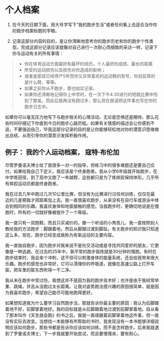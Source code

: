 # 个人档案

1. 在今天的日期下面，用大号字写下“我的跑步生活”或者任何看上去适合当作你的跑步档案标题的字眼。

2. 记录这部分内容的目的，是让你清晰地思考你的跑步历史和你的跑步个性类型。完成这部分记录应该就像对自己进行一次耐心而细致的采访一样，记录下你与运动有关的所有事情：
> * 你在体育运动方面最好和最坏的经历，个人最好的成绩、最长的距离
> * 所受的运动损伤以及损伤对你造成的影响；
> * 或者是那双已经停产5年而你又非常喜欢的运动鞋的型号，你目前穿的是什么鞋，等等。
> * 如果之前你从不跑步，那也如实记录。
> * 如果你还清晰地记得你上中学时，在一次下午4:30进行的短跑比赛中伤到了膝盖，而此后就再没有跑过步，那么现在就请把这件事也写在你的跑步日志中。

如果你可以毫无压力地写下与跑步相关的心理活动，无论是恐惧还是期待，那么花些时间仔细记下你直到今日的跑步心路历程。如果有关情感的描述会让你感到不适，不要强迫自己，毕竟这部分记录的目的是让你能够轻松地对你的潜意识思维做出总结，从而引导你的潜意识发挥积极作用。

## 例子： 我的个人运动档案， 寇特·布伦加

尽管罗曼诺夫博士给了我很多一对一的指导，但练习中的很多难题还是要自己应付。如果给我自己下定义，我应该是个终身跑者。我从小学6年级就开始跑步，在中学练田径，到了高中又跑了一年越野，这些都只是为了练摔跤保持体形。几乎所有摔跤运动员都是终身跑者。

我在过去几年中跑过几次10公里比赛，但没有为比赛进行过任何训练，仅仅在最近的几星期我才把距离加上去。我一直很喜欢跑步，从来没有在自行车或游泳中体会到相同的乐趣。我喜欢身体和地面接触的感觉。当我跑步时，更确切地说是在慢跑时，所有的一切就好像被提升了一个等级。

我一直只有一双跑鞋，而且只买减价的。像一个听话的小男孩儿，我一直按照别人教给我的方法跑步：脚跟着地，然后从脚跟过渡到脚趾。有关跑步的知识我只知道这么多。现在，跑步已经变成我称为有氧运动的主要内容。

我一直独自跑步，因为跑步对我来说不是社交活动或是寻找共同爱好的朋友，它更像是一种逃避。在过去的25年中，我平常的跑步锻炼就是30分钟的慢跑。有时在跑步结束时，我会来个冲刺，这不但可以刺激身体的能量系统，还会给我带来很大乐趣。跑步的感觉也非常好，它可以清理你的呼吸道，就像在高速公路上打开车窗，把车里的脏东西吹得一干二净。

我从未在跑步中受过伤，我想这并不是因为我的跑步技术好；也许是由于我经常举重、跳绳，并且从没跑过太长距离。让我对姿势跑法感兴趣的原因很简单，就是因为我喜欢跑步，希望自己能尽可能地跑得更好。

如果想知道我为什么要学习自然跑步法，那就告诉你最主要的原因：我认为后脚跟着地不好，前脚掌着地好。我的目标就是从后脚跟着地过渡到前脚掌着地。自从看了那本叫作《天生就会跑》的书之后，我就一直琢磨着前脚掌着地这件事，但一直没有实际去改变。当想找一本能够有所帮助的书时，我发现没有一本书能够详细说明应该如何跑步，那些书都是告诉你应该如何训练，而不是怎样跑步。后来我就遇到了罗曼诺夫博士，下一步我就要开始尝试，而且要慢慢来，要有耐心。